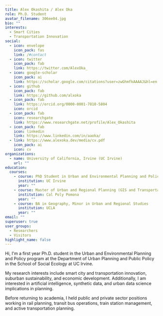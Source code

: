 ```yaml
---
title: Alex Okashita / Alex Oka
role: Ph.D. Student
avatar_filename: 306ee04.jpg
bio: ""
interests:
  - Smart Cities
  - Transportation Innovation
social:
  - icon: envelope
    icon_pack: fas
    link: /#contact
  - icon: twitter
    icon_pack: fab
    link: https://twitter.com/AlexOka_
  - icon: google-scholar
    icon_pack: ai
    link: https://scholar.google.com/citations?user=zwGhmfkAAAAJ&hl=en
  - icon: github
    icon_pack: fab
    link: https://github.com/alxoka
  - icon_pack: fab
    link: https://orcid.org/0000-0001-7810-5804
    icon: orcid
  - icon_pack: fab
    icon: researchgate
    link: https://www.researchgate.net/profile/Alex_Okashita
  - icon_pack: fab
    icon: linkedin
    link: https://www.linkedin.com/in/aaoka/
  - link: https://www.alexoka.dev/media/cv.pdf
    icon_pack: ai
    icon: cv
organizations:
  - name: University of California, Irvine (UC Irvine)
    url: ""
education:
  courses:
    - course: PhD Student in Urban and Environmental Planning and Policy
      institution: UC Irvine
      year: ""
    - course: Master of Urban and Regional Planning (GIS and Transportation Focus)
      institution: Cal Poly Pomona
      year: ""
    - course: BA in Geography, Minor in Urban and Regional Studies
      institution: UCLA
      year: ""
email: ""
superuser: true
user_groups:
  - Researchers
  - Visitors
highlight_name: false
---
```

Hi, I'm a first year Ph.D. student in the Urban and Environmental Planning and Policy program at the Department of Urban Planning and Public Policy in the School of Social Ecology at UC Irvine.

My research interests include smart city and transportation innovation, suburban sustainability, and economic development.  Additionally, I am interested in artificial intelligence, synthetic data, and urban data science implications in planning.

Before returning to academia, I held public and private sector positions working in rail planning, transit bus operations, train station management, and active transportation planning.